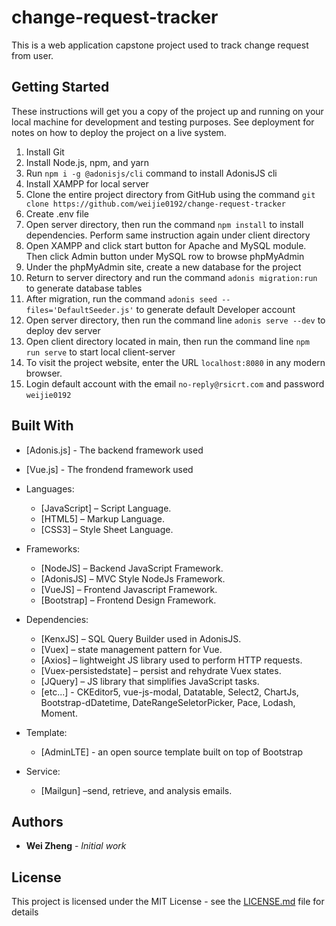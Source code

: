# change-request-tracker
This is a web application capstone project used to track change request from user.

## Getting Started

These instructions will get you a copy of the project up and running on your local machine for development and testing purposes. See deployment for notes on how to deploy the project on a live system.

1.	Install Git
2.	Install Node.js, npm, and yarn
3.	Run `npm i -g @adonisjs/cli` command to install AdonisJS cli
4.	Install XAMPP for local server
5.	Clone the entire project directory from GitHub using the command `git clone https://github.com/weijie0192/change-request-tracker`
6.  Create .env file
7.	Open server directory, then run the command `npm install` to install dependencies. Perform same instruction again under client directory
8.	Open XAMPP and click start button for Apache and MySQL module. Then click Admin button under MySQL row to browse phpMyAdmin
9.	Under the phpMyAdmin site, create a new database for the project
10.	Return to server directory and run the command `adonis migration:run` to generate database tables
11.	After migration, run the command `adonis seed --files='DefaultSeeder.js'` to generate default Developer account
12.	Open server directory, then run the command line `adonis serve --dev` to deploy dev server
13.	Open client directory located in main, then run the command line `npm run serve` to start local client-server
14.	To visit the project website, enter the URL `localhost:8080` in any modern browser.
15. Login default account with the email `no-reply@rsicrt.com` and password `weijie0192`


## Built With
* [Adonis.js] - The backend framework used
* [Vue.js] - The frondend framework used
* Languages:
  - [JavaScript] – Script Language.
  - [HTML5] – Markup Language.
  - [CSS3] – Style Sheet Language.
* Frameworks:
  - [NodeJS] – Backend JavaScript Framework.
  - [AdonisJS] – MVC Style NodeJs Framework.
  - [VueJS] – Frontend Javascript Framework.
  - [Bootstrap] – Frontend Design Framework.
    
* Dependencies:
  - [KenxJS] – SQL Query Builder used in AdonisJS.
  - [Vuex] – state management pattern for Vue.
  - [Axios] – lightweight JS library used to perform HTTP                requests.
  - [Vuex-persistedstate] – persist and rehydrate Vuex states.
  - [JQuery] – JS library that simplifies JavaScript tasks.
  - [etc...] - CKEditor5, vue-js-modal, Datatable, Select2, ChartJs, Bootstrap-dDatetime, DateRangeSeletorPicker, Pace, Lodash, Moment.

* Template: 
  - [AdminLTE] - an open source template built on top of Bootstrap 
    
* Service:
  - [Mailgun] –send, retrieve, and analysis emails.


## Authors

* **Wei Zheng** - *Initial work* 

## License

This project is licensed under the MIT License - see the [LICENSE.md](LICENSE.md) file for details
